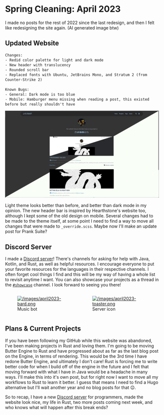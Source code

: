 # Spring Cleaning: April 2023


I made no posts for the rest of 2022 since the last redesign, and then I felt like redesigning the site again. (AI generated image btw)

<!--more-->

## Updated Website

```
Changes:
- Redid color palette for light and dark mode
- New header with translucency
- Rounded scroll bar
- Replaced fonts with Ubuntu, JetBrains Mono, and Stratum 2 (from Counter-Strike 2)

Known Bugs:
- General: Dark mode is too blue
- Mobile: Hamburger menu missing when reading a post, this existed before but really shouldn't have
```

![april2023-website](/images/april2023-website.png "The new design!")

Light theme looks better than before, and better than dark mode in my opinion. The new header bar is inspired by Hearthstone's website too, although I kept some of the old design on mobile. Several changes had to be made to the theme itself, at some point I need to find a way to move all changes that were made to `_override.scss`. Maybe now I'll make an update post for Prank Suite?

## Discord Server

I made a [Discord server](https://discord.gg/b48D4m8jNs)! There's channels for asking for help with Java, Kotlin, and Rust, as well as helpful resources. I encourage everyone to put your favorite resources for the languages in their respective channels. I often forget cool things I find and this will be my way of having a whole list to revisit anytime I want. You can also showcase your projects as a thread in the [`#showcase`](https://discord.gg/b48D4m8jNs) channel. I look forward to seeing you there!

<div style="display: flex; flex-direction: row; justify-content: center;">
  <figure><a class="lightgallery" href="/images/april2023-bard.png" title="april2023-bard" data-thumbnail="/images/april2023-bard.png" data-sub-html="<h2>Music bot</h2><p>april2023-bard</p>" data-lg-id="adfebe47-32ef-4d76-96b7-b1ca96aec455">
          <img class="lazyautosizes ls-is-cached lazyloaded" src="/images/april2023-bard.png" data-src="/images/april2023-bard.png" data-srcset="/images/april2023-bard.png, /images/april2023-bard.png 1.5x, /images/april2023-bard.png 2x" data-sizes="auto" alt="/images/april2023-bard.png" width="512" height="512" sizes="702px" srcset="/images/april2023-bard.png, /images/april2023-bard.png 1.5x, /images/april2023-bard.png 2x">
      </a><figcaption class="image-caption">Music bot</figcaption>
  </figure>

  <figure><a class="lightgallery" href="/images/april2023-toaster.png" title="april2023-toaster" data-thumbnail="/images/april2023-toaster.png" data-sub-html="<h2>Server icon</h2><p>april2023-toaster</p>" data-lg-id="e3e72d4f-30a6-48b2-9af9-7ded950e8eca">
        <img class="lazyautosizes ls-is-cached lazyloaded" src="/images/april2023-toaster.png" data-src="/images/april2023-toaster.png" data-srcset="/images/april2023-toaster.png, /images/april2023-toaster.png 1.5x, /images/april2023-toaster.png 2x" data-sizes="auto" alt="/images/april2023-toaster.png" width="512" height="512" sizes="702px" srcset="/images/april2023-toaster.png, /images/april2023-toaster.png 1.5x, /images/april2023-toaster.png 2x">
    </a><figcaption class="image-caption">Server icon</figcaption>
  </figure>
</div>

## Plans & Current Projects

If you have been following my GitHub while this website was abandoned, I've been making projects in Rust and loving them. I'm going to be moving Butter Engine to Rust and have progressed about as far as the last blog post on the Engine, in terms of rendering. This would be the 3rd time I have redone Butter Engine, and ultimately I don't care! Rust is forcing me to write better code for when I build off of the engine in the future and I felt that moving forward with what I have in Java would be a headache in many ways. I'll make this into it's own post, but for right now I want to move all my workflows to Rust to learn it better. I guess that means I need to find a Hugo alternative but I'll wait another year and no blog posts for that 😉.

So to recap, I have a new [Discord server](https://discord.gg/b48D4m8jNs) for programmers, made the website look nice, my life in Rust, two more posts coming next week, and who knows what will happen after this break ends?
